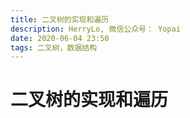 ```yaml
---
title: 二叉树的实现和遍历
description: HerryLo, 微信公众号： Yopai
date: 2020-06-04 23:50
tags: 二叉树，数据结构
---
```


# 二叉树的实现和遍历